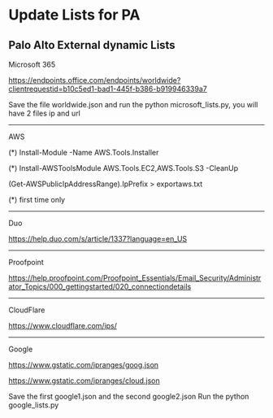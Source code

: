# Update Lists for PA
Palo Alto External dynamic Lists
-------------
Microsoft 365

https://endpoints.office.com/endpoints/worldwide?clientrequestid=b10c5ed1-bad1-445f-b386-b919946339a7

Save the file worldwide.json and run the python microsoft_lists.py, you will have 2 files ip and url

*************
AWS

(*) Install-Module -Name AWS.Tools.Installer

(*) Install-AWSToolsModule AWS.Tools.EC2,AWS.Tools.S3 -CleanUp

(Get-AWSPublicIpAddressRange).IpPrefix > exportaws.txt

(*) first time only

*************
Duo

https://help.duo.com/s/article/1337?language=en_US

*************
Proofpoint

https://help.proofpoint.com/Proofpoint_Essentials/Email_Security/Administrator_Topics/000_gettingstarted/020_connectiondetails

*************
CloudFlare

https://www.cloudflare.com/ips/

*************
Google

https://www.gstatic.com/ipranges/goog.json

https://www.gstatic.com/ipranges/cloud.json

Save the first google1.json and the second google2.json
Run the python google_lists.py
